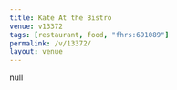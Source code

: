 ```yaml
---
title: Kate At the Bistro
venue: v13372
tags: [restaurant, food, "fhrs:691089"]
permalink: /v/13372/
layout: venue
---
```

null